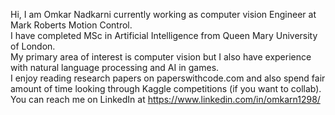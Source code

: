 Hi, I am Omkar Nadkarni currently working as computer vision Engineer at Mark Roberts Motion Control. <br>
I have completed MSc in Artificial Intelligence from Queen Mary University of London.<br>
My primary area of interest is computer vision but I also have experience with natural language processing and AI in games.<br>
I enjoy reading research papers on paperswithcode.com and also spend fair amount of time looking through Kaggle competitions (if you want to collab). <br>
You can reach me on LinkedIn at https://www.linkedin.com/in/omkarn1298/
